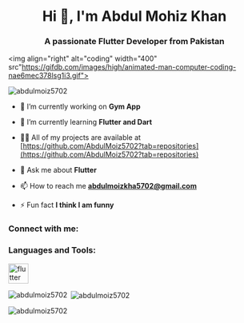 <h1 align="center">Hi 👋, I'm Abdul Mohiz Khan</h1>
<h3 align="center">A passionate Flutter Developer from Pakistan</h3>

<img align="right" alt="coding" width="400" src"https://gifdb.com/images/high/animated-man-computer-coding-nae6mec378lsg1i3.gif">

<p align="left"> <img src="https://komarev.com/ghpvc/?username=abdulmoiz5702&label=Profile%20views&color=0e75b6&style=flat" alt="abdulmoiz5702" /> </p>

- 🔭 I’m currently working on **Gym App**

- 🌱 I’m currently learning **Flutter and Dart**

- 👨‍💻 All of my projects are available at [https://github.com/AbdulMoiz5702?tab=repositories](https://github.com/AbdulMoiz5702?tab=repositories)

- 💬 Ask me about **Flutter**

- 📫 How to reach me **abdulmoizkha5702@gmail.com**

- ⚡ Fun fact **I think I am funny**

<h3 align="left">Connect with me:</h3>
<p align="left">
</p>

<h3 align="left">Languages and Tools:</h3>
<p align="left"> <a href="https://flutter.dev" target="_blank" rel="noreferrer"> <img src="https://www.vectorlogo.zone/logos/flutterio/flutterio-icon.svg" alt="flutter" width="40" height="40"/> </a> </p>

<p><img align="left" src="https://github-readme-stats.vercel.app/api/top-langs?username=abdulmoiz5702&show_icons=true&locale=en&layout=compact" alt="abdulmoiz5702" /></p>

<p>&nbsp;<img align="center" src="https://github-readme-stats.vercel.app/api?username=abdulmoiz5702&show_icons=true&locale=en" alt="abdulmoiz5702" /></p>

<p><img align="center" src="https://github-readme-streak-stats.herokuapp.com/?user=abdulmoiz5702&" alt="abdulmoiz5702" /></p>

